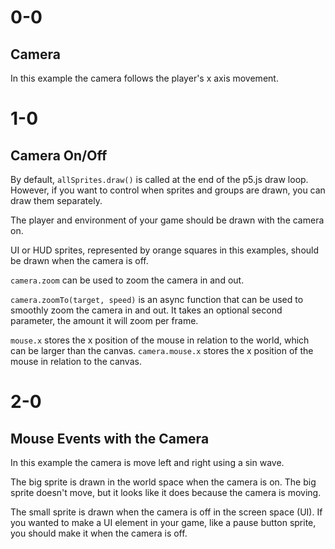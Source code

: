 # 0-0

## Camera

In this example the camera follows the player's x axis movement.

# 1-0

## Camera On/Off

By default, `allSprites.draw()` is called at the end of the p5.js draw loop. However, if you want to control when sprites and groups are drawn, you can draw them separately.

The player and environment of your game should be drawn with the camera on.

UI or HUD sprites, represented by orange squares in this examples, should be drawn when the camera is off.

`camera.zoom` can be used to zoom the camera in and out.

`camera.zoomTo(target, speed)` is an async function that can be used to smoothly zoom the camera in and out. It takes an optional second parameter, the amount it will zoom per frame.

`mouse.x` stores the x position of the mouse in relation to the world, which can be larger than the canvas. `camera.mouse.x` stores the x position of the mouse in relation to the canvas.

# 2-0

## Mouse Events with the Camera

In this example the camera is move left and right using a sin wave.

The big sprite is drawn in the world space when the camera is on. The big sprite doesn't move, but it looks like it does because the camera is moving.

The small sprite is drawn when the camera is off in the screen space (UI). If you wanted to make a UI element in your game, like a pause button sprite, you should make it when the camera is off.
